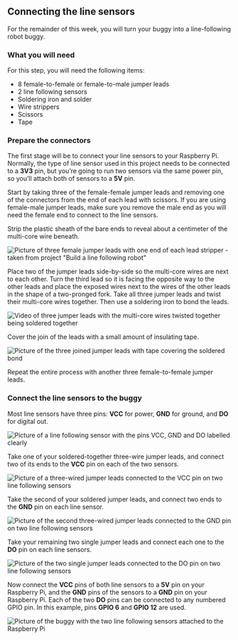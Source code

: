 [comment]: # (
Is this step open? Y/N
If so, short description of this step:
Related links:
Related files:
)

## Connecting the line sensors

For the remainder of this week, you will turn your buggy into a line-following robot buggy. 

### What you will need

For this step, you will need the following items:

+ 8 female-to-female or female-to-male jumper leads
+ 2 line following sensors
+ Soldering iron and solder
+ Wire strippers
+ Scissors
+ Tape

### Prepare the connectors

The first stage will be to connect your line sensors to your Raspberry Pi. Normally, the type of line sensor used in this project needs to be connected to a **3V3** pin, but you’re going to run two sensors via the same power pin, so you’ll attach both of sensors to a **5V** pin.

Start by taking three of the female-female jumper leads and removing one of the connectors from the end of each lead with scissors. If you are using female-male jumper leads, make sure you remove the male end as you will need the female end to connect to the line sensors. 

Strip the plastic sheath of the bare ends to reveal about a centimeter of the multi-core wire beneath.

![Picture of three female jumper leads with one end of each lead stripper - taken from project "Build a line following robot"](https://projects-static.raspberrypi.org/projects/rpi-python-line-following/5231de01afcfc787873b5b674045505e9dad8f1c/en/images/stripped.jpg)

Place two of the jumper leads side-by-side so the multi-core wires are next to each other. Turn the third lead so it is facing the opposite way to the other leads and place the exposed wires next to the wires of the other leads in the shape of a two-pronged fork. Take all three jumper leads and twist their multi-core wires together. Then use a soldering iron to bond the leads.

![Video of three jumper leads with the multi-core wires twisted together being soldered together](https://projects-static.raspberrypi.org/projects/rpi-python-line-following/5231de01afcfc787873b5b674045505e9dad8f1c/en/images/solder.gif)

Cover the join of the leads with a small amount of insulating tape.

![Picture of the three joined jumper leads with tape covering the soldered bond](https://projects-static.raspberrypi.org/projects/rpi-python-line-following/5231de01afcfc787873b5b674045505e9dad8f1c/en/images/soldered.jpg)

Repeat the entire process with another three female-to-female jumper leads.

### Connect the line sensors to the buggy

Most line sensors have three pins: **VCC** for power, **GND** for ground, and **DO** for digital out.

![Picture of a line following sensor with the pins VCC, GND and DO labelled clearly](images/)

Take one of your soldered-together three-wire jumper leads, and connect two of its ends to the **VCC** pin on each of the two sensors.

![Picture of a three-wired jumper leads connected to the VCC pin on two line following sensors](https://projects-static.raspberrypi.org/projects/rpi-python-line-following/5231de01afcfc787873b5b674045505e9dad8f1c/en/images/power.jpg)

Take the second of your soldered jumper leads, and connect two ends to the **GND** pin on each line sensor.

![Picture of the second three-wired jumper leads connected to the GND pin on two line following sensors](https://projects-static.raspberrypi.org/projects/rpi-python-line-following/5231de01afcfc787873b5b674045505e9dad8f1c/en/images/ground.jpg)

Take your remaining two single jumper leads and connect each one to the **DO** pin on each line sensors.

![Picture of the two single jumper leads connected to the DO pin on two line following sensors](https://projects-static.raspberrypi.org/projects/rpi-python-line-following/5231de01afcfc787873b5b674045505e9dad8f1c/en/images/digital_out.jpg)

Now connect the **VCC** pins of both line sensors to a **5V** pin on your Raspberry Pi, and the **GND** pins of the sensors to a **GND** pin on your Raspberry Pi. Each of the two **DO** pins can be connected to any numbered GPIO pin. In this example, pins **GPIO 6** and **GPIO 12** are used.

![Picture of the buggy with the two line following sensors attached to the Raspberry Pi](images/)

<!-- Check there are 2 5V pins on 26 pin headers -->